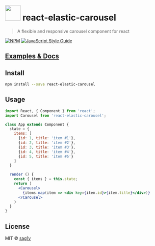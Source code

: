 



# <img src="https://image.ibb.co/bQVjfU/carousel_logo.png" width="50px"/> react-elastic-carousel

> A flexible and responsive carousel component for react 

[![NPM](https://img.shields.io/npm/v/react-elastic-carousel.svg)](https://www.npmjs.com/package/react-elastic-carousel) [![JavaScript Style Guide](https://img.shields.io/badge/code_style-standard-brightgreen.svg)](https://standardjs.com)


## [Examples & Docs](https://sag1v.github.io/react-elastic-carousel/)

## Install

```bash
npm install --save react-elastic-carousel
```

## Usage

```jsx
import React, { Component } from 'react';
import Carousel from 'react-elastic-carousel';

class App extends Component {
  state = {
    items: [
      {id: 1, title: 'item #1'},
      {id: 2, title: 'item #2'},
      {id: 3, title: 'item #3'},
      {id: 4, title: 'item #4'},
      {id: 5, title: 'item #5'}
    ]
  }

  render () {
    const { items } = this.state;
    return (
      <Carousel>
        {items.map(item => <div key={item.id}>{item.title}</div>)}
      </Carousel>
    )
  }
}
```

## License

MIT © [sag1v](https://github.com/sag1v)

